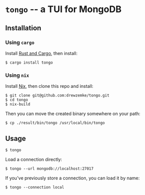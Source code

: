 # `tongo` -- a TUI for MongoDB

## Installation

### Using `cargo`

Install [Rust and Cargo](https://doc.rust-lang.org/cargo/getting-started/installation.html), then install:
```shell
$ cargo install tongo
```

### Using `nix`

Install [Nix](https://nixos.org/), then clone this repo and install:
```shell
$ git clone git@github.com:drewzemke/tongo.git
$ cd tongo
$ nix-build
```

Then you can move the created binary somewhere on your path:
```shell
$ cp ./result/bin/tongo /usr/local/bin/tongo
```


## Usage

```shell
$ tongo 
```

Load a connection directly:
```shell
$ tongo --url mongodb://localhost:27017 
```

If you've previously store a connection, you can load it by name:
```shell
$ tongo --connection local
```

